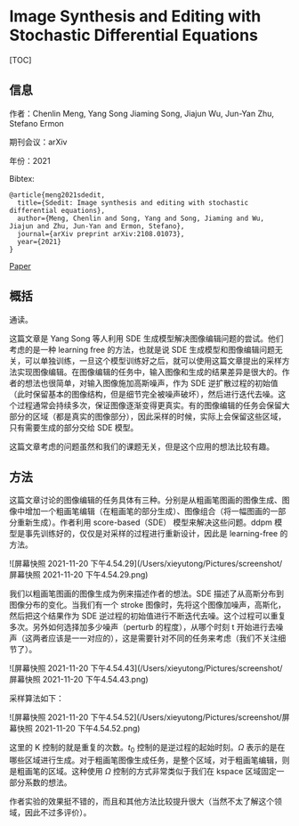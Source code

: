# Image Synthesis and Editing with Stochastic Differential Equations

[TOC]

## 信息

作者：Chenlin Meng, Yang Song Jiaming Song, Jiajun Wu, Jun-Yan Zhu, Stefano Ermon

期刊会议：arXiv

年份：2021

Bibtex:

```
@article{meng2021sdedit,
  title={Sdedit: Image synthesis and editing with stochastic differential equations},
  author={Meng, Chenlin and Song, Yang and Song, Jiaming and Wu, Jiajun and Zhu, Jun-Yan and Ermon, Stefano},
  journal={arXiv preprint arXiv:2108.01073},
  year={2021}
}
```

[Paper](file:///Users/xieyutong/Documents/Research/PaperReading/Papers/image-synthesis-and-editing-with-stochastic-differential-equations.pdf)



## 概括

通读。

这篇文章是 Yang Song 等人利用 SDE 生成模型解决图像编辑问题的尝试。他们考虑的是一种 learning free 的方法，也就是说 SDE 生成模型和图像编辑问题无关，可以单独训练，一旦这个模型训练好之后，就可以使用这篇文章提出的采样方法实现图像编辑。在图像编辑的任务中，输入图像和生成的结果差异是很大的。作者的想法也很简单，对输入图像施加高斯噪声，作为 SDE 逆扩散过程的初始值（此时保留基本的图像结构，但是细节完全被噪声破坏），然后进行迭代去噪。这个过程通常会持续多次，保证图像逐渐变得更真实。有的图像编辑的任务会保留大部分的区域（都是真实的图像部分），因此采样的时候，实际上会保留这些区域，只有需要生成的部分交给 SDE 模型。

这篇文章考虑的问题虽然和我们的课题无关，但是这个应用的想法比较有趣。



## 方法

这篇文章讨论的图像编辑的任务具体有三种。分别是从粗画笔图画的图像生成、图像中增加一个粗画笔编辑（在粗画笔的部分生成）、图像组合（将一幅图画的一部分重新生成）。作者利用 score-based（SDE） 模型来解决这些问题。ddpm 模型是事先训练好的，仅仅是对采样的过程进行重新设计，因此是 learning-free 的方法。

![屏幕快照 2021-11-20 下午4.54.29](/Users/xieyutong/Pictures/screenshot/屏幕快照 2021-11-20 下午4.54.29.png)

我们以粗画笔图画的图像生成为例来描述作者的想法。SDE 描述了从高斯分布到图像分布的变化。当我们有一个 stroke 图像时，先将这个图像加噪声，高斯化，然后把这个结果作为 SDE 逆过程的初始值进行不断迭代去噪。这个过程可以重复多次。另外如何选择加多少噪声（perturb 的程度），从哪个时刻 t 开始进行去噪声（这两者应该是一一对应的），这是需要针对不同的任务来考虑（我们不关注细节了）。

![屏幕快照 2021-11-20 下午4.54.43](/Users/xieyutong/Pictures/screenshot/屏幕快照 2021-11-20 下午4.54.43.png)

采样算法如下：

![屏幕快照 2021-11-20 下午4.54.52](/Users/xieyutong/Pictures/screenshot/屏幕快照 2021-11-20 下午4.54.52.png)

这里的 K 控制的就是重复的次数。$t_0$ 控制的是逆过程的起始时刻。$\Omega$ 表示的是在哪些区域进行生成。对于粗画笔图像生成任务，是整个区域，对于粗画笔编辑，则是粗画笔的区域。这种使用 $\Omega$ 控制的方式非常类似于我们在 kspace 区域固定一部分系数的想法。

作者实验的效果挺不错的，而且和其他方法比较提升很大（当然不太了解这个领域，因此不过多评价）。